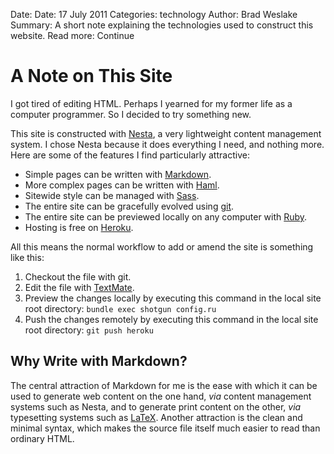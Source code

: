 Date: Date: 17 July 2011
Categories: technology
Author: Brad Weslake
Summary: A short note explaining the technologies used to construct this website.
Read more: Continue

# A Note on This Site

I got tired of editing HTML.  Perhaps I yearned for my former life as a computer programmer.  So I decided to try something new.

This site is constructed with [Nesta](http://nestacms.com/ "Nesta"), a very lightweight content management system.  I chose Nesta because it does everything I need, and nothing more.  Here are some of the features I find particularly attractive:

- Simple pages can be written with [Markdown](http://en.wikipedia.org/wiki/Markdown "Markdown").
- More complex pages can be written with [Haml](http://haml-lang.com/ "Haml").
- Sitewide style can be managed with [Sass](http://sass-lang.com/ "Sass").
- The entire site can be gracefully evolved using [git](http://git-scm.com/ "git").
- The entire site can be previewed locally on any computer with [Ruby](http://www.ruby-lang.org/ "Ruby").
- Hosting is free on [Heroku](http://www.heroku.com/ "Heroku").

All this means the normal workflow to add or amend the site is something like this:

1. Checkout the file with git.
2. Edit the file with [TextMate](http://macromates.com/ "TextMate").
3. Preview the changes locally by executing this command in the local site root directory: `bundle exec shotgun config.ru`
4. Push the changes remotely by executing this command in the local site root directory: `git push heroku`

## Why Write with Markdown? ##

The central attraction of Markdown for me is the ease with which it can be used to generate web content on the one hand, *via* content management systems such as Nesta, and to generate print content on the other, *via* typesetting systems such as [LaTeX](http://www.latex-project.org/ "LaTeX").  Another attraction is the clean and minimal syntax, which makes the source file itself much easier to read than ordinary HTML.
